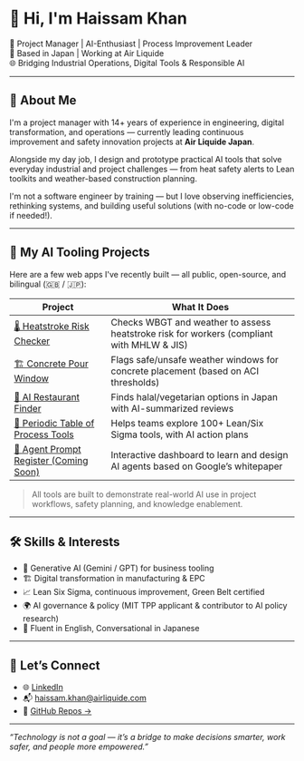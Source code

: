 # 👋 Hi, I'm Haissam Khan

🎯 Project Manager | AI-Enthusiast | Process Improvement Leader  
📍 Based in Japan | Working at Air Liquide  
🌐 Bridging Industrial Operations, Digital Tools & Responsible AI

---

## 🧠 About Me

I'm a project manager with 14+ years of experience in engineering, digital transformation, and operations — currently leading continuous improvement and safety innovation projects at **Air Liquide Japan**.

Alongside my day job, I design and prototype practical AI tools that solve everyday industrial and project challenges — from heat safety alerts to Lean toolkits and weather-based construction planning.

I'm not a software engineer by training — but I love observing inefficiencies, rethinking systems, and building useful solutions (with no-code or low-code if needed!).

---

## 🚀 My AI Tooling Projects

Here are a few web apps I've recently built — all public, open-source, and bilingual (🇬🇧 / 🇯🇵):

| Project | What It Does |
|--------|---------------|
| [🌡️ Heatstroke Risk Checker](https://khanhaissam.github.io/heatstroke-risk-checker/) | Checks WBGT and weather to assess heatstroke risk for workers (compliant with MHLW & JIS) |
| [🏗️ Concrete Pour Window](https://khanhaissam.github.io/concrete-pour-weather-window/) | Flags safe/unsafe weather windows for concrete placement (based on ACI thresholds) |
| [🍱 AI Restaurant Finder](https://khanhaissam.github.io/live-restaurant-finder/) | Finds halal/vegetarian options in Japan with AI-summarized reviews |
| [🧪 Periodic Table of Process Tools](https://khanhaissam.github.io/process-tools-periodic-table/) | Helps teams explore 100+ Lean/Six Sigma tools, with AI action plans |
| [🤖 Agent Prompt Register (Coming Soon)](#) | Interactive dashboard to learn and design AI agents based on Google’s whitepaper |

> All tools are built to demonstrate real-world AI use in project workflows, safety planning, and knowledge enablement.

---

## 🛠️ Skills & Interests

- 🧠 Generative AI (Gemini / GPT) for business tooling  
- 🏗️ Digital transformation in manufacturing & EPC  
- 📈 Lean Six Sigma, continuous improvement, Green Belt certified  
- 🌍 AI governance & policy (MIT TPP applicant & contributor to AI policy research)  
- 💬 Fluent in English, Conversational in Japanese

---

## 💼 Let’s Connect

- 🌐 [LinkedIn](https://www.linkedin.com/in/haissam-khan/)
- 📬 [haissam.khan@airliquide.com](mailto:haissam.khan@airliquide.com)
- 📂 [GitHub Repos →](https://github.com/haissam-khan?tab=repositories)

---

_“Technology is not a goal — it’s a bridge to make decisions smarter, work safer, and people more empowered.”_

